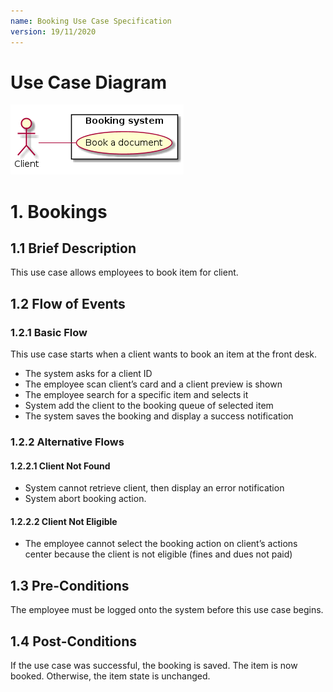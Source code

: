 ```yaml
---
name: Booking Use Case Specification
version: 19/11/2020
---
```


# Use Case Diagram

![Use Case Diagram](./booking.png)

# 1. Bookings

## 1.1 Brief Description

This use case allows employees to book item for client.

## 1.2 Flow of Events

### 1.2.1 Basic Flow

This use case starts when a client wants to book an item at the front desk.

* The system asks for a client ID
* The employee scan client’s card and a client preview is shown
* The employee search for a specific item and selects it
* System add the client to the booking queue of selected item
* The system saves the booking and display a success notification

### 1.2.2 Alternative Flows

#### 1.2.2.1 Client Not Found

* System cannot retrieve client, then display an error notification
* System abort booking action.

#### 1.2.2.2 Client Not Eligible

* The employee cannot select the booking action on client’s actions center because the client is not eligible (fines and dues not paid)

## 1.3 Pre-Conditions

The employee must be logged onto the system before this use case begins.

## 1.4 Post-Conditions

If the use case was successful, the booking is saved. The item is now booked. Otherwise, the item state is unchanged.
